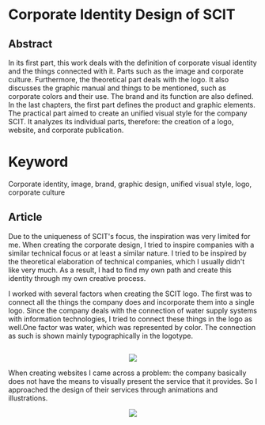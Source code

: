 

# Corporate Identity Design of SCIT

## Abstract

In its first part, this work deals with the definition of corporate visual identity and the things connected with it. 
Parts such as the image and corporate culture. Furthermore, the theoretical part deals with the logo. It also discusses 
the graphic manual and things to be mentioned, such as corporate colors and their use. The brand and its function are also defined. 
In the last chapters, the first part defines the product and graphic elements. The practical part aimed to create an unified visual 
style for the company SCIT. It analyzes its individual parts, therefore: the creation of a logo, website, and corporate publication.

# Keyword
Corporate identity, image, brand, graphic design, unified visual style, logo, corporate culture

## Article
Due to the uniqueness of SCIT's focus, the inspiration was very limited for me. When creating the corporate design, 
I tried to inspire companies with a similar technical focus or at least a similar nature. I tried to be inspired by 
the theoretical elaboration of technical companies, which I usually didn't like very much. As a result, I had to find 
my own path and create this identity through my own creative process.

I worked with several factors when creating the SCIT logo. The first was to connect all the things the company does and incorporate them 
into a single logo. Since the company deals with the connection of water supply systems with information technologies, 
I tried to connect these things in the logo as well.One factor was water, which was represented by color. 
The connection as such is shown mainly typographically in the logotype.




<p align="center">
  <img width= src="https://user-images.githubusercontent.com/72804674/116235970-c0e61280-a75e-11eb-94a4-b3c814a45533.png">
</p>


<p align="center">
  <img src="https://user-images.githubusercontent.com/72804674/116232516-85494980-a75a-11eb-8662-91eff4c2d285.png">
</p>




When creating websites I came across a problem: the company basically does not have the means to visually present the service that it provides. So I approached the design of their services through animations and illustrations.

<p align="center">
  <img src="https://user-images.githubusercontent.com/72804674/116233143-3e0f8880-a75b-11eb-91e2-94e12e06a718.png">
</p>



